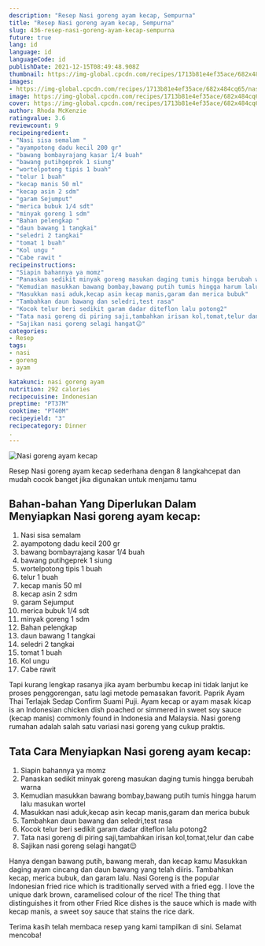 ```yaml
---
description: "Resep Nasi goreng ayam kecap, Sempurna"
title: "Resep Nasi goreng ayam kecap, Sempurna"
slug: 436-resep-nasi-goreng-ayam-kecap-sempurna
future: true
lang: id
language: id
languageCode: id
publishDate: 2021-12-15T08:49:48.908Z 
thumbnail: https://img-global.cpcdn.com/recipes/1713b81e4ef35ace/682x484cq65/nasi-goreng-ayam-kecap-foto-resep-utama.png
images:
- https://img-global.cpcdn.com/recipes/1713b81e4ef35ace/682x484cq65/nasi-goreng-ayam-kecap-foto-resep-utama.png
image: https://img-global.cpcdn.com/recipes/1713b81e4ef35ace/682x484cq65/nasi-goreng-ayam-kecap-foto-resep-utama.png
cover: https://img-global.cpcdn.com/recipes/1713b81e4ef35ace/682x484cq65/nasi-goreng-ayam-kecap-foto-resep-utama.png
author: Rhoda McKenzie
ratingvalue: 3.6
reviewcount: 9
recipeingredient:
- "Nasi sisa semalam "
- "ayampotong dadu kecil 200 gr"
- "bawang bombayrajang kasar 1/4 buah"
- "bawang putihgeprek 1 siung"
- "wortelpotong tipis 1 buah"
- "telur 1 buah"
- "kecap manis 50 ml"
- "kecap asin 2 sdm"
- "garam Sejumput"
- "merica bubuk 1/4 sdt"
- "minyak goreng 1 sdm"
- "Bahan pelengkap "
- "daun bawang 1 tangkai"
- "seledri 2 tangkai"
- "tomat 1 buah"
- "Kol ungu "
- "Cabe rawit "
recipeinstructions:
- "Siapin bahannya ya momz"
- "Panaskan sedikit minyak goreng masukan daging tumis hingga berubah warna"
- "Kemudian masukkan bawang bombay,bawang putih tumis hingga harum lalu masukan wortel"
- "Masukkan nasi aduk,kecap asin kecap manis,garam dan merica bubuk"
- "Tambahkan daun bawang dan seledri,test rasa"
- "Kocok telur beri sedikit garam dadar diteflon lalu potong2"
- "Tata nasi goreng di piring saji,tambahkan irisan kol,tomat,telur dan cabe"
- "Sajikan nasi goreng selagi hangat😉"
categories:
- Resep
tags:
- nasi
- goreng
- ayam

katakunci: nasi goreng ayam 
nutrition: 292 calories
recipecuisine: Indonesian
preptime: "PT37M"
cooktime: "PT40M"
recipeyield: "3"
recipecategory: Dinner
. 
---
```



![Nasi goreng ayam kecap](https://img-global.cpcdn.com/recipes/1713b81e4ef35ace/682x484cq65/nasi-goreng-ayam-kecap-foto-resep-utama.png)

Resep Nasi goreng ayam kecap  sederhana dengan 8 langkahcepat dan mudah cocok banget jika digunakan untuk menjamu tamu

<!--inarticleads1-->

## Bahan-bahan Yang Diperlukan Dalam Menyiapkan Nasi goreng ayam kecap:

1. Nasi sisa semalam 
1. ayampotong dadu kecil 200 gr
1. bawang bombayrajang kasar 1/4 buah
1. bawang putihgeprek 1 siung
1. wortelpotong tipis 1 buah
1. telur 1 buah
1. kecap manis 50 ml
1. kecap asin 2 sdm
1. garam Sejumput
1. merica bubuk 1/4 sdt
1. minyak goreng 1 sdm
1. Bahan pelengkap 
1. daun bawang 1 tangkai
1. seledri 2 tangkai
1. tomat 1 buah
1. Kol ungu 
1. Cabe rawit 

Tapi kurang lengkap rasanya jika ayam berbumbu kecap ini tidak lanjut ke proses penggorengan, satu lagi metode pemasakan favorit. Paprik Ayam Thai Terlajak Sedap Confirm Suami Puji. Ayam kecap or ayam masak kicap is an Indonesian chicken dish poached or simmered in sweet soy sauce (kecap manis) commonly found in Indonesia and Malaysia. Nasi goreng rumahan adalah salah satu variasi nasi goreng yang cukup praktis. 

<!--inarticleads2-->

## Tata Cara Menyiapkan Nasi goreng ayam kecap:

1. Siapin bahannya ya momz
1. Panaskan sedikit minyak goreng masukan daging tumis hingga berubah warna
1. Kemudian masukkan bawang bombay,bawang putih tumis hingga harum lalu masukan wortel
1. Masukkan nasi aduk,kecap asin kecap manis,garam dan merica bubuk
1. Tambahkan daun bawang dan seledri,test rasa
1. Kocok telur beri sedikit garam dadar diteflon lalu potong2
1. Tata nasi goreng di piring saji,tambahkan irisan kol,tomat,telur dan cabe
1. Sajikan nasi goreng selagi hangat😉


Hanya dengan bawang putih, bawang merah, dan kecap kamu Masukkan daging ayam cincang dan daun bawang yang telah diiris. Tambahkan kecap, merica bubuk, dan garam lalu. Nasi Goreng is the popular Indonesian fried rice which is traditionally served with a fried egg. I love the unique dark brown, caramelised colour of the rice! The thing that distinguishes it from other Fried Rice dishes is the sauce which is made with kecap manis, a sweet soy sauce that stains the rice dark. 

Terima kasih telah membaca resep yang kami tampilkan di sini. Selamat mencoba!
